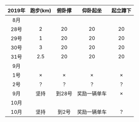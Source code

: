 
2019年 | 跑步(km) | 俯卧撑 | 仰卧起坐 | 起立蹲下
:-: | :-: | :-: | :-: | :-:
8月 |  |  |  | 
28号 | 2 | 20 | 20 | 20| 
29号 | 1| 20 | 20 | 20|
30号 | 3| 20 | 20 | 20|
31号 | 2.5| 20 | 20 | 20|
9月 |  |  |  | 
1号 | × | × | × | × |
2号 | ？| ？ | ？ | ？|
9月 | 坚持 | 到28号 | 奖励一辆单车 | ×
10月 |  |  |  | 
10月 | 坚持 | 到2号 | 奖励一辆单车 | ？
